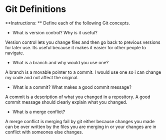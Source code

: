 # Git Definitions

**Instructions: ** Define each of the following Git concepts.

* What is version control?  Why is it useful?

Version control lets you change files and then go back to previous versions for later use. Its useful because it makes it easier for other people to navigate.

* What is a branch and why would you use one?

A branch is a movable pointer to a commit. I would use one so i can change my code and not affect the original.

* What is a commit? What makes a good commit message?

A commit is a description of what you changed in a repository. A good commit message should clearly explain what you changed.

* What is a merge conflict?

A merge conflict is merging fail by git either because changes you made can be over written by the files you are merging in or your changes are in conflict with someones else changes.